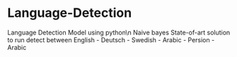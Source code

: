 # Language-Detection
Language Detection Model using python\n
Naive bayes State-of-art solution to run detect between English - Deutsch - Swedish - Arabic - Persion - Arabic
